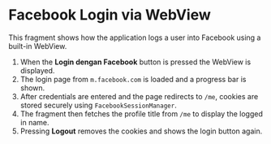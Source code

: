 # Facebook Login via WebView

This fragment shows how the application logs a user into Facebook using a built-in WebView.

1. When the **Login dengan Facebook** button is pressed the WebView is displayed.
2. The login page from `m.facebook.com` is loaded and a progress bar is shown.
3. After credentials are entered and the page redirects to `/me`, cookies are stored securely using `FacebookSessionManager`.
4. The fragment then fetches the profile title from `/me` to display the logged in name.
5. Pressing **Logout** removes the cookies and shows the login button again.
